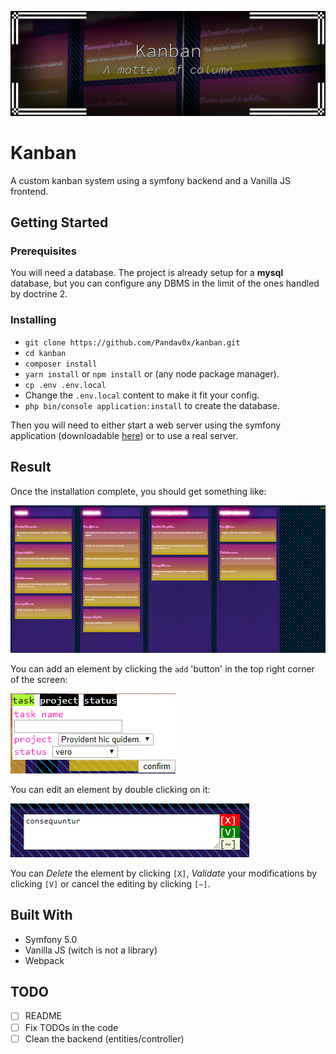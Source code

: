![Kanban](.readme/project_title.png)

# Kanban

A custom kanban system using a symfony backend and a Vanilla JS frontend.

## Getting Started

### Prerequisites

You will need a database. The project is already setup for a **mysql** database, but you can configure any DBMS in the limit of the ones handled by doctrine 2.

### Installing

* `git clone https://github.com/Pandav0x/kanban.git`
* `cd kanban`
* `composer install`
* `yarn install` or `npm install` or (any node package manager).
* `cp .env .env.local`
* Change the `.env.local` content to make it fit your config.
* `php bin/console application:install` to create the database.

 Then you will need to either start a web server using the symfony application (downloadable [here](https://symfony.com/download)) or to use a real server.
 
 ## Result
 
Once the installation complete, you should get something like: 
 
![Overview](.readme/overview.png)

You can add an element by clicking the `add` 'button' in the top right corner of the screen:

![Add](.readme/add.png)

You can edit an element by double clicking on it:

![Edit](.readme/editing.png)

You can *Delete* the element by clicking `[X]`, *Validate* your modifications by clicking `[V]` or cancel the editing by clicking `[~]`.
 
 ## Built With
 
 * Symfony 5.0
 * Vanilla JS (witch is not a library)
 * Webpack
 
 ## TODO
 
 - [ ] README
 - [ ] Fix TODOs in the code
 - [ ] Clean the backend (entities/controller)
